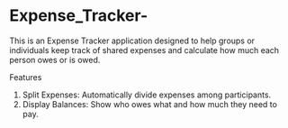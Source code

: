 # Expense_Tracker-
This is an Expense Tracker application designed to help groups or individuals keep track of shared expenses and calculate how much each person owes or is owed.

Features
1. Split Expenses: Automatically divide expenses among participants.
2. Display Balances: Show who owes what and how much they need to pay.
